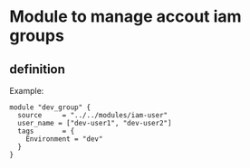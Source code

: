 # Module to manage accout iam groups


## definition

Example:
```
module "dev_group" {
  source     = "../../modules/iam-user"
  user_name = ["dev-user1", "dev-user2"]
  tags       = {
    Environment = "dev"
  }
}
```